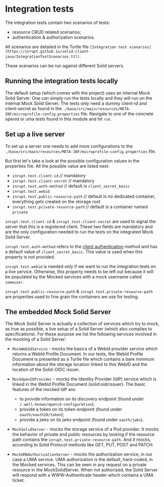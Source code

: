 # Integration tests

The integration tests contain two scenarios of tests:

* resource CRUD related scenarios;
* authentication & authorization scenarios.

All scenarios are detailed in the Turtle file `[Integration test scenarios](https://inrupt.github.io/solid-client-java/IntegrationTestScenarios.ttl)`.

These scenarios can be run against different Solid servers.

## Running the integration tests locally

The default setup (which comes with the project) uses an internal Mock Solid Server. One can simply run the tests locally and they will run on the internal Mock Solid Server. The tests only need a dummy client-id and client-secret as found in the `./base/src/main/resources/META-INF/microprofile-config.properties` file. Navigate to one of the concrete openid or uma tests found in this module and hit `run`.

## Set up a live server

To set up a server one needs to add more configurations to the `./base/src/main/resources/META-INF/microprofile-config.properties` file.

But first let's take a look at the possible configuration values in the properties file.
All the possible value are listed next:

* `inrupt.test.client-id` // mandatory
* `inrupt.test.client-secret` // mandatory
* `inrupt.test.auth-method` // default is `client_secret_basic`
* `inrupt.test.webid`
* `inrupt.test.public-resource-path` // default is no dedicated container, everything gets created on the storage root
* `inrupt.test.private-resource-path` // default is a container named `private`

`inrupt.test.client-id` & `inrupt.test.client-secret` are used to signal the server that this is a registered client. These two fields are mandatory and are the only configuration needed to run the tests on the integrated Mock Solid Server.

`inrupt.test.auth-method` refers to the [client authentication](https://openid.net/specs/openid-connect-core-1_0.html#ClientAuthentication) method and has a default value of `client_secret_basic`. This value is used when this property is not provided.

`inrupt.test.webid` is needed only if we want to run the integration tests on a live service. Otherwise, this property needs to be left out because it will be populated by the Mocked services with a mock username called `someuser`.

`inrupt.test.public-resource-path` & `inrupt.test.private-resource-path` are properties used to fine grain the containers we use for testing.

## The embedded Mock Solid Server

The Mock Solid Server is actually a collection of services which try to mock, as true as possible, a live setup of a Solid Server (which also complies to specifications). For these purpose we list the following services involved in the mocking of a Solid Server:

* `MockWebIdService` - mocks the basics of a WebId provider service which returns a WebId Profile Document. In our tests, the WebId Profile Document is presented as a Turtle file which contains a bare minimum information about the storage location linked to this WebID and the location of the Solid-OIDC issuer.

* `MockOpenIDProvider` - mocks the Identity Provider (IdP) service which is linked in the WebId Profile Document (solid:oidcissuer). The basic features of the mocked IdP are:
  * to provide information on its discovery endpoint (found under `/.well-known/openid-configuration`);
  * provide a token on its token endpoint (found under `oauth/oauth20/token`);
  * provide a jwks on its jwks endpoint (found under `oauth/jwks`).

* `MockSolidServer` - mocks the storage service of a Pod provider. It mocks the behavior of private and public resources by looking if the resource path contains the `inrupt.test.private-resource-path`. And it mocks, according to Solid Protocol methods like GET, PUT, POST and PATCH.

* `MockUMAAuthorizationServer` - mocks the authorization service, in our case a UMA service. UMA authorization is the default, hard-coded, in the Mocked services. This can be seen in any request on a private resource in the MockSolidServer. When not authorized, the Solid Server will respond with a WWW-Authenticate header which contains a UMA ticket.

